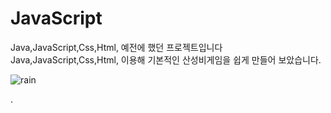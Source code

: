 # JavaScript
Java,JavaScript,Css,Html,
예전에 했던 프로젝트입니다  Java,JavaScript,Css,Html, 이용해 기본적인 산성비게임을 쉽게 만들어 보았습니다.

![rain](https://user-images.githubusercontent.com/105340085/185728809-316f9dbe-1423-4557-aaf5-ddc31d2fbd7a.jpg)

.
